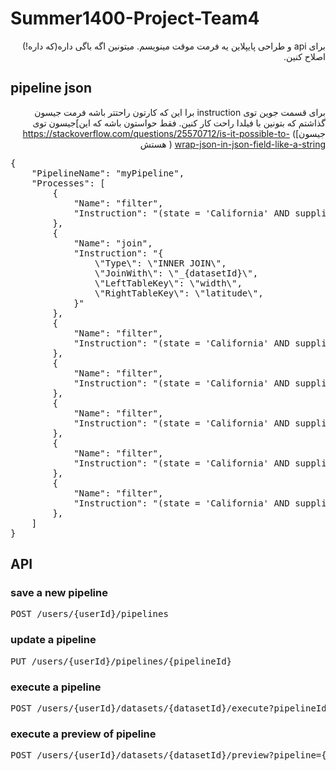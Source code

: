 # Summer1400-Project-Team4
<div dir="rtl">
برای api و طراحی پایپلاین یه فرمت موقت مینویسم. میتونین اگه باگی داره(که داره!) اصلاح کنین.
</div>


## pipeline json
<div dir="rtl">
    
برای قسمت جوین توی instruction برا این که کارتون راحتتر باشه فرمت جیسون گذاشتم که بتونین با فیلدا راحت کار کنین. فقط حواستون باشه که این]جیسون توی جیسون]) https://stackoverflow.com/questions/25570712/is-it-possible-to-wrap-json-in-json-field-like-a-string ( هستش

</div>

<pre>
{
    "PipelineName": "myPipeline",
    "Processes": [
        {
            "Name": "filter",
            "Instruction": "(state = 'California' AND supplier_id <> 900) OR (supplier_id = 100)"
        },
        {
            "Name": "join",
            "Instruction": "{
                \"Type\": \"INNER JOIN\",
                \"JoinWith\": \"_{datasetId}\",
                \"LeftTableKey\": \"width\",
                \"RightTableKey\": \"latitude\",
            }"
        },
        {
            "Name": "filter",
            "Instruction": "(state = 'California' AND supplier_id <> 900) OR (supplier_id = 100)"
        },
        {
            "Name": "filter",
            "Instruction": "(state = 'California' AND supplier_id <> 900) OR (supplier_id = 100)"
        },
        {
            "Name": "filter",
            "Instruction": "(state = 'California' AND supplier_id <> 900) OR (supplier_id = 100)"
        },
        {
            "Name": "filter",
            "Instruction": "(state = 'California' AND supplier_id <> 900) OR (supplier_id = 100)"
        },
        {
            "Name": "filter",
            "Instruction": "(state = 'California' AND supplier_id <> 900) OR (supplier_id = 100)"
        },        
    ]
}
</pre>


## API

### save a new pipeline

<pre>
POST /users/{userId}/pipelines
</pre>

### update a pipeline

<pre>
PUT /users/{userId}/pipelines/{pipelineId}
</pre>

### execute a pipeline

<pre>
POST /users/{userId}/datasets/{datasetId}/execute?pipelineId={pipelineId}&destination={datasetId}
</pre>

### execute a preview of pipeline

<pre>
POST /users/{userId}/datasets/{datasetId}/preview?pipeline={pipeline}
</pre>

